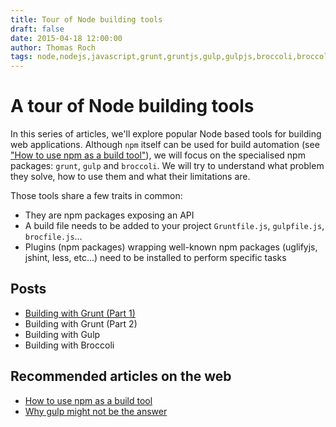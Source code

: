 ```yaml
---
title: Tour of Node building tools
draft: false
date: 2015-04-18 12:00:00
author: Thomas Roch
tags: node,nodejs,javascript,grunt,gruntjs,gulp,gulpjs,broccoli,broccolijs,build automation,build tool,task runner
---
```


# A tour of Node building tools

In this series of articles, we'll explore popular Node based tools for building web applications.
Although `npm` itself can be used for build automation (see ["How to use npm as a build tool"](http://blog.keithcirkel.co.uk/how-to-use-npm-as-a-build-tool/)),
we will focus on the specialised npm packages: `grunt`, `gulp` and `broccoli`. We will try to understand what problem they solve, how to use them
and what their limitations are.

Those tools share a few traits in common:
- They are npm packages exposing an API
- A build file needs to be added to your project `Gruntfile.js`, `gulpfile.js`, `brocfile.js`...
- Plugins (npm packages) wrapping well-known npm packages (uglifyjs, jshint, less, etc...) need to be installed to perform specific tasks

## Posts

- [Building with Grunt (Part 1)](/posts/2015/04/18/building-with-grunt-part-1)
- Building with Grunt (Part 2)
- Building with Gulp
- Building with Broccoli

## Recommended articles on the web

- [How to use npm as a build tool](http://blog.keithcirkel.co.uk/how-to-use-npm-as-a-build-tool/)
- [Why gulp might not be the answer](http://scm.io/blog/hack/2014/07/why-gulp-might-not-be-the-answer/)
